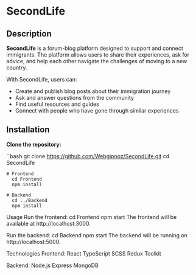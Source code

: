 # SecondLife

## Description

**SecondLife** is a forum-blog platform designed to support and connect immigrants. The platform allows users to share their experiences, ask for advice, and help each other navigate the challenges of moving to a new country.  

With SecondLife, users can:  
- Create and publish blog posts about their immigration journey  
- Ask and answer questions from the community  
- Find useful resources and guides  
- Connect with people who have gone through similar experiences  

## Installation

**Clone the repository:**

   ``bash
   git clone https://github.com/Webgipnoz/SecondLife.git
   cd SecondLife

    # Frontend
      cd Frontend
      npm install

    # Backend
      cd ../Backend
      npm install

Usage
Run the frontend:
    cd Frontend
      npm start
      The frontend will be available at http://localhost:3000.

Run the backend:
    cd Backend
      npm start
      The backend will be running on http://localhost:5000.


Technologies
  Frontend:
    React
    TypeScript
    SCSS
    Redux Toolkit

  Backend:
    Node.js
    Express
    MongoDB

